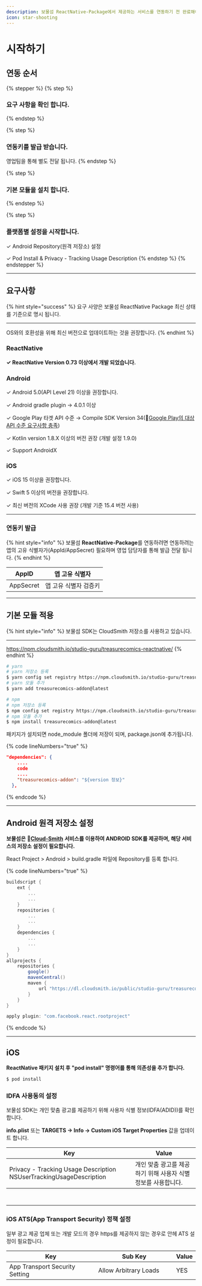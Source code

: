 ```yaml
---
description: 보물섬 ReactNative-Package에서 제공하는 서비스를 연동하기 전 완료해야 하는 설정에 대해 알아보세요.
icon: star-shooting
---
```


# 시작하기

## 연동 순서

{% stepper %}
{% step %}
### 요구 사항을 확인 합니다.
{% endstep %}

{% step %}
### 연동키를 발급 받습니다.

영업팀을 통해 별도 전달 됩니다.
{% endstep %}

{% step %}
### 기본 모듈을 설치 합니다.
{% endstep %}

{% step %}
### 플랫폼별 설정을 시작합니다.

✓ Android Repository(원격 저장소) 설정

✓ Pod Install & Privacy - Tracking Usage Description
{% endstep %}
{% endstepper %}

***

## 요구사항

{% hint style="success" %}
요구 사양은 보물섬 ReactNative Package 최신 상태를 기준으로 명시 됩니다.

***

OS와의 호환성을 위해 최신 버전으로 업데이트하는 것을 권장합니다.
{% endhint %}

### ReactNative

**✓ ReactNative Version 0.73 이상에서 개발 되었습니다.**

### Android

✓ Android 5.0(API Level 21) 이상을 권장합니다.

✓ Android gradle plugin → 4.0.1 이상

✓ Google Play 타겟 API 수준 → Compile SDK Version 34(🔗[Google Play의 대상 API 수준 요구사항 충족](https://developer.android.com/google/play/requirements/target-sdk?hl=ko))

✓ Kotlin version 1.8.X 이상의 버전 권장 (개발 설정 1.9.0)

✓ Support AndroidX

### iOS

✓ iOS 15 이상을 권장합니다.

✓ Swift 5 이상의 버전을 권장합니다.

✓ 최신 버전의 XCode 사용 권장 (개발 기준 15.4 버전 사용)

***

### 연동키 발급 <a href="#undefined-2" id="undefined-2"></a>

{% hint style="info" %}
보물섬 **ReactNative-Package**를 연동하려면 연동하려는 앱의 고유 식별자가(AppId/AppSecret) 필요하며 영업 담당자를 통해 발급 전달 됩니다.
{% endhint %}

| AppID     | 앱 고유 식별자     |
| --------- | ------------ |
| AppSecret | 앱 고유 식별자 검증키 |

***

## 기본 모듈 적용

{% hint style="info" %}
보물섬 SDK는 CloudSmith 저장소를 사용하고 있습니다.

***

https://npm.cloudsmith.io/studio-guru/treasurecomics-reactnative/
{% endhint %}

```sh
# yarn
# yarn 저장소 등록
$ yarn config set registry https://npm.cloudsmith.io/studio-guru/treasurecomics-reactnative/
# yarn 모둘 추가
$ yarn add treasurecomics-addon@latest

# npm
# npm 저장소 등록
$ npm config set registry https://npm.cloudsmith.io/studio-guru/treasurecomics-reactnative/
# npm 모둘 추가
$ npm install treasurecomics-addon@latest
```

패키지가 설치되면 node\_module 폴더에 저장이 되며, package.json에 추가됩니다.

{% code lineNumbers="true" %}
```json
"dependencies": {
    ....
    code
    ....
    "treasurecomics-addon": "${version 정보}"
  },
```
{% endcode %}

***

## Android 원격 저장소 설정

**보물섬은** 🔗[**Cloud-Smith**](https://cloudsmith.com/company/about) **서비스를 이용하여 ANDROID SDK를 제공하며, 해당 서비스의 저장소 설정이 필요합니다.**

React Project > Android > build.gradle 파일에 Repository를 등록 합니다.

{% code lineNumbers="true" %}
```gradle
buildscript {
    ext {
        ...
        ...
    }
    repositories {
        ...
        ...
    }
    dependencies {
        ...
        ...
    }
}
allprojects {
    repositories {
        google()
        mavenCentral()
        maven {
            url "https://dl.cloudsmith.io/public/studio-guru/treasurecomics-android/maven/"
        }
    }
}

apply plugin: "com.facebook.react.rootproject"

```
{% endcode %}

***

## iOS

**ReactNative 패키지 설치 후 "pod install" 명령어를 통해 의존성을 추가 합니다.**

```sh
$ pod install
```

### IDFA 사용동의 설정

보물섬 SDK는 개인 맞춤 광고를 제공하기 위해 사용자 식별 정보(IDFA(ADID))를 확인 합니다.

**info.plist** 또는 **TARGETS -> Info -> Custom iOS Target Properties** 값을 업데이트 합니다.

<table><thead><tr><th width="319">Key</th><th>Value</th></tr></thead><tbody><tr><td>Privacy - Tracking Usage Description<br>NSUserTrackingUsageDescription</td><td>개인 맞춤 광고를 제공하기 위해 사용자 식별 정보를 사용합니다.</td></tr></tbody></table>

<figure><img src="../.gitbook/assets/apple_idfa_01.png" alt=""><figcaption></figcaption></figure>

<figure><img src="../.gitbook/assets/apple_idfa_02.png" alt=""><figcaption></figcaption></figure>

***

### iOS ATS(App Transport Security) 정책 설정

일부 광고 제공 업체 또는 개발 모드의 경우 https를 제공하지 않는 경우로 안헤 ATS 설정이 필요합니다.

<table><thead><tr><th width="321">Key</th><th width="276">Sub Key</th><th>Value</th></tr></thead><tbody><tr><td>App Transport Security Setting</td><td>Allow Arbitrary Loads</td><td>YES</td></tr></tbody></table>

<figure><img src="../.gitbook/assets/apple_ats.png" alt=""><figcaption></figcaption></figure>

